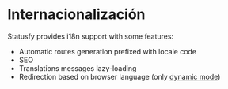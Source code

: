# Internacionalización

Statusfy provides i18n support with some features:

* Automatic routes generation prefixed with locale code
* SEO
* Translations messages lazy-loading
* Redirection based on browser language (only [dynamic mode](../guide/deploy.md#dynamic))
